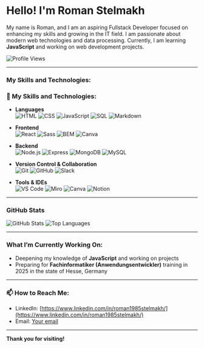 # Hello!  I'm Roman Stelmakh

My name is Roman, and I am an aspiring Fullstack Developer focused on enhancing my skills and growing in the IT field. I am passionate about modern web technologies and data processing. Currently, I am learning **JavaScript** and working on web development projects.

![Profile Views](https://komarev.com/ghpvc/?username=RomanStelmakh&color=blue&style=flat-square)

---

###  My Skills and Technologies:

### 🚀 My Skills and Technologies:

- **Languages**  
  ![HTML](https://img.shields.io/badge/-HTML-E34F26?logo=html5&logoColor=white&style=flat)
  ![CSS](https://img.shields.io/badge/-CSS-1572B6?logo=css3&logoColor=white&style=flat)
  ![JavaScript](https://img.shields.io/badge/-JavaScript-F7DF1E?logo=javascript&logoColor=black&style=flat)
  ![SQL](https://img.shields.io/badge/-SQL-4479A1?logo=MySQL&logoColor=white&style=flat)
  ![Markdown](https://img.shields.io/badge/-Markdown-000000?logo=markdown&logoColor=white&style=flat)

- **Frontend**  
  ![React](https://img.shields.io/badge/-React-61DAFB?logo=react&logoColor=black&style=flat)
  ![Sass](https://img.shields.io/badge/-Sass-CC6699?logo=sass&logoColor=white&style=flat)
  ![BEM](https://img.shields.io/badge/-BEM-000000?logo=bem&logoColor=white&style=flat)
  ![Canva](https://img.shields.io/badge/-Canva-00C4CC?logo=canva&logoColor=white&style=flat)

- **Backend**  
  ![Node.js](https://img.shields.io/badge/-Node.js-339933?logo=node.js&logoColor=white&style=flat)
  ![Express](https://img.shields.io/badge/-Express-000000?logo=express&logoColor=white&style=flat)
  ![MongoDB](https://img.shields.io/badge/-MongoDB-47A248?logo=mongodb&logoColor=white&style=flat)
  ![MySQL](https://img.shields.io/badge/-MySQL-4479A1?logo=mysql&logoColor=white&style=flat)

- **Version Control & Collaboration**  
  ![Git](https://img.shields.io/badge/-Git-F05032?logo=git&logoColor=white&style=flat)
  ![GitHub](https://img.shields.io/badge/-GitHub-181717?logo=github&logoColor=white&style=flat)
  ![Slack](https://img.shields.io/badge/-Slack-4A154B?logo=slack&logoColor=white&style=flat)

- **Tools & IDEs**  
  ![VS Code](https://img.shields.io/badge/-VS%20Code-007ACC?logo=visual-studio-code&logoColor=white&style=flat)
  ![Miro](https://img.shields.io/badge/-Miro-FFD02F?logo=miro&logoColor=black&style=flat)
  ![Canva](https://img.shields.io/badge/-Canva-00C4CC?logo=canva&logoColor=white&style=flat)
  ![Notion](https://img.shields.io/badge/-Notion-000000?logo=notion&logoColor=white&style=flat)

---

###  GitHub Stats

![GitHub Stats](https://github-readme-stats.vercel.app/api?username=RomanStelmakh&show_icons=true&theme=radical)
![Top Languages](https://github-readme-stats.vercel.app/api/top-langs/?username=RomanStelmakh&layout=compact&theme=radical)

---

###  What I’m Currently Working On:
- Deepening my knowledge of **JavaScript** and working on projects
- Preparing for **Fachinformatiker (Anwendungsentwickler)** training in 2025 in the state of Hesse, Germany

---

### 📫 How to Reach Me:

- LinkedIn: [https://www.linkedin.com/in/roman1985stelmakh/](https://www.linkedin.com/in/roman1985stelmakh/)
- Email: [Your email](mailto:rstelmakh85@gmail.com)

---

**Thank you for visiting!**

